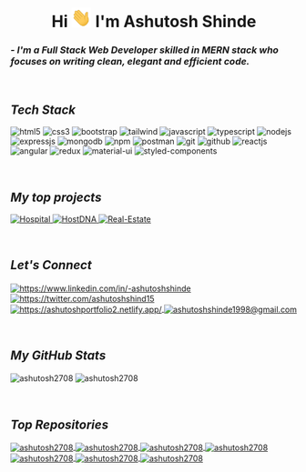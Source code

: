<!----------------------------------- Heading Section ------------------------------------>
<h1 align="center">
    Hi
    <img src="https://raw.githubusercontent.com/ABSphreak/ABSphreak/master/gifs/Hi.gif" width="35">
    I'm Ashutosh Shinde
<!--     <img src="https://camo.githubusercontent.com/d3359cb00ab0b5ed8f2e1fe3fceb4fbaf3b614340f8c0db99c17b9f50b351770/68747470733a2f2f656d6f6a69732e736c61636b6d6f6a69732e636f6d2f656d6f6a69732f696d616765732f313533313834393433302f343234362f626c6f622d73756e676c61737365732e6769663f31353331383439343330" width="35"> -->
</h1>



<!----------------------------------- About Section ------------------------------------>

<h3>
    <i>- I'm a Full Stack Web Developer skilled in MERN stack who focuses on writing clean, elegant and efficient code.</i>
</h3>
<br>

<!----------------------------------- Tech Stack Section ------------------------------------>

<h2><i>Tech Stack</i></h2>

<p>
    <img src="https://img.shields.io/badge/HTML5-E34F26?style=for-the-badge&logo=html5&logoColor=white" alt="html5" />
    <img src="https://img.shields.io/badge/CSS3-1572B6?style=for-the-badge&logo=css3&logoColor=white" alt="css3" />
    <img src="https://img.shields.io/badge/Bootstrap-563D7C?style=for-the-badge&logo=bootstrap&logoColor=white" alt="bootstrap" />
    <img src="https://img.shields.io/badge/Tailwind_CSS-38B2AC?style=for-the-badge&logo=tailwind-css&logoColor=white" alt="tailwind" />
    <img src="https://img.shields.io/badge/JavaScript-323330?style=for-the-badge&logo=javascript&logoColor=F7DF1E" alt="javascript" />
    <img src="https://img.shields.io/badge/TypeScript-007ACC?style=for-the-badge&logo=typescript&logoColor=white" alt="typescript" />
    <img src="https://img.shields.io/badge/Node.js-339933?style=for-the-badge&logo=nodedotjs&logoColor=white" alt="nodejs" />
    <img src="https://img.shields.io/badge/Express.js-000000?style=for-the-badge&logo=express&logoColor=white" alt="expressjs" />
    <img src="https://img.shields.io/badge/MongoDB-4EA94B?style=for-the-badge&logo=mongodb&logoColor=white" alt="mongodb" />
    <img src="https://img.shields.io/badge/npm-CB3837?style=for-the-badge&logo=npm&logoColor=white" alt="npm" />
    <img src="https://img.shields.io/badge/Postman-FF6C37?style=for-the-badge&logo=Postman&logoColor=white" alt="postman" />
    <img src="https://img.shields.io/badge/Git-f44d27?style=for-the-badge&logo=git&logoColor=white" alt="git" />
    <img src="https://img.shields.io/badge/GitHub-100000?style=for-the-badge&logo=github&logoColor=white" alt="github" />
    <img src="https://img.shields.io/badge/React-20232A?style=for-the-badge&logo=react&logoColor=61DAFB" alt="reactjs" />
    <img src="https://img.shields.io/badge/Angular-DD0031?style=for-the-badge&logo=angular&logoColor=white" alt="angular" />
    <img src="https://img.shields.io/badge/Redux-593D88?style=for-the-badge&logo=redux&logoColor=white" alt="redux" />
    <img src="https://img.shields.io/badge/Material%20UI-007FFF?style=for-the-badge&logo=mui&logoColor=white" alt="material-ui" />
    <img src="https://img.shields.io/badge/styled--components-DB7093?style=for-the-badge&logo=styled-components&logoColor=white" alt="styled-components" />
</p>
<br>



<!----------------------------------- Project Section ------------------------------------>

<h2><i>My top projects</i></h2>


<p align="left">
    <a href="https://github.com/ashutosh2708/Clinical_Appointment_Booking" target="blank">
        <img src="https://img.shields.io/static/v1?style=for-the-badge&message=Clinical Appointment Booking&color=000000&logo=Hospital&logoColor=FFFFFF&label=" alt="Hospital" />
    </a>
    <a href="https://github.com/ashutosh2708/hostdna" target="blank">
        <img src="https://img.shields.io/static/v1?style=for-the-badge&message=HostDNA&color=1BB91F&logo=tmux&logoColor=FFFFFF&label=" alt="HostDNA" />
    </a>
    <a href="https://github.com/ashutosh2708/Real_Estate" target="blank">
        <img src="https://img.shields.io/static/v1?style=for-the-badge&message=Real Estate&color=FD3A5C&logo=hotjar&logoColor=FFFFFF&label=" alt="Real-Estate" />
    </a>
   </p>
<br>



<!----------------------------------- Social Media Links Section ------------------------------------>

<h2><i>Let's Connect</i></h2>


<p align="left">
    <a href="https://www.linkedin.com/in/-ashutoshshinde/">
        <img align="center" src="https://img.shields.io/badge/LinkedIn-0077B5?style=for-the-badge&logo=linkedin&logoColor=white" alt="https://www.linkedin.com/in/-ashutoshshinde" />
    </a>
    <a href="https://twitter.com/ashutoshshind15">
        <img align="center" src="https://img.shields.io/badge/Twitter-1DA1F2?style=for-the-badge&logo=twitter&logoColor=white" alt="https://twitter.com/ashutoshshind15" />
    </a>
    <a href="https://ashutoshportfolio2.netlify.app/">
        <img align="center" src="https://img.shields.io/badge/Portfolio-18A303?style=for-the-badge&logo=ionic&logoColor=white" alt="https://ashutoshportfolio2.netlify.app/" />
    </a>
    <a title="ashutoshshinde1998@gmail.com" href="mailto:ashutoshshinde1998@gmail.com">
        <img align="center" src="https://img.shields.io/badge/Gmail-D14836?style=for-the-badge&logo=gmail&logoColor=white" alt="ashutoshshinde1998@gmail.com" />
    </a>
</p>
<br>



<!----------------------------------- GitHub Stats Section ------------------------------------>

<h2><i>My GitHub Stats</i></h2>

<p>
    <img align="center" src="https://github-readme-stats.vercel.app/api?username=ashutosh2708&show_icons=true&include_all_commits=true&count_private=true&hide=issues,contribs&border_radius=0&locale=en&theme=dark" alt="ashutosh2708" height="139" />
    <img align="center" src="https://github-readme-stats.vercel.app/api/top-langs/?username=ashutosh2708&layout=compact&exclude_repo=Lybrate-Website-Clone-Version-2.0,Lybrate-Website-Clone,Adidas-Clone&hide=Shell&border_radius=0&theme=dark" alt="ashutosh2708" height="139" />
</p>
<br>



<!----------------------------------- Top Repository Section ------------------------------------>

<h2><i>Top Repositories</i></h2>


<p>
    <a href="https://github.com/ashutosh2708/CreditCard-Admin-Portal">
        <img align="center" src="https://github-readme-stats.vercel.app/api/pin/?username=ashutosh2708&repo=CreditCard-Admin-Portal&locale=en&border_radius=0&theme=dark" alt="ashutosh2708" />
    </a>
    <a href="https://github.com/ashutosh2708/Budget-Planner">
        <img align="center" src="https://github-readme-stats.vercel.app/api/pin/?username=ashutosh2708&repo=Budget-Planner&locale=en&border_radius=0&theme=dark" alt="ashutosh2708" />
    </a>
    <a href="https://github.com/ashutosh2708/Clinical_Appointment_Booking">
        <img align="center" src="https://github-readme-stats.vercel.app/api/pin/?username=ashutosh2708&repo=Clinical_Appointment_Booking&locale=en&border_radius=0&theme=dark" alt="ashutosh2708" />
    </a>
    <a href="https://github.com/ashutosh2708/hostdna">
        <img align="center" src="https://github-readme-stats.vercel.app/api/pin/?username=ashutosh2708&repo=hostdna&locale=en&border_radius=0&theme=dark" alt="ashutosh2708" />
    </a>
     <a href="https://github.com/ashutosh2708/Real_Estate">
        <img align="center" src="https://github-readme-stats.vercel.app/api/pin/?username=ashutosh2708&repo=Real_Estate&locale=en&border_radius=0&theme=dark" alt="ashutosh2708" />
    </a>
    <a href="https://github.com/ashutosh2708/Javascript-Problem-Solving">
        <img align="center" src="https://github-readme-stats.vercel.app/api/pin/?username=ashutosh2708&repo=Javascript-Problem-Solving&locale=en&border_radius=0&theme=dark" alt="ashutosh2708" />
    </a>
    <a href="https://github.com/ashutosh2708/Typescript-Problem-Solving">
        <img align="center" src="https://github-readme-stats.vercel.app/api/pin/?username=ashutosh2708&repo=Typescript-Problem-Solving&locale=en&border_radius=0&theme=dark" alt="ashutosh2708" />
    </a>
      
</p>
